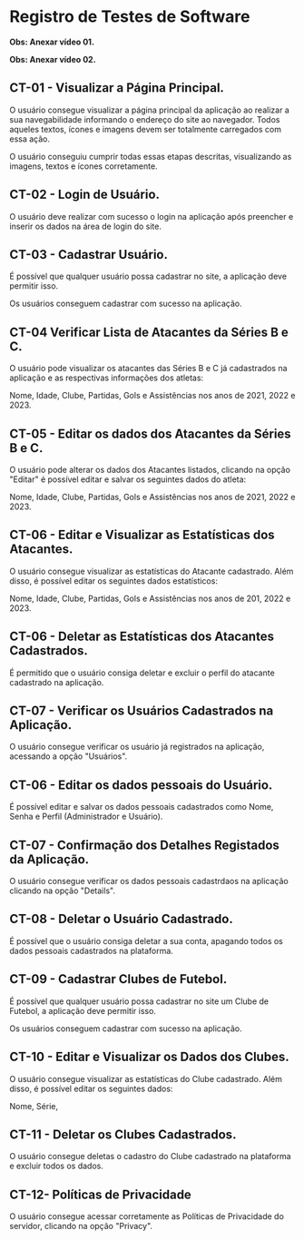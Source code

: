 # Registro de Testes de Software

**Obs: Anexar vídeo 01.**


**Obs: Anexar vídeo 02.**


## CT-01 - Visualizar a Página Principal.

O usuário consegue visualizar a página principal da aplicação ao realizar a sua navegabilidade informando o endereço do site ao navegador.
Todos aqueles textos, ícones e imagens devem ser totalmente carregados com essa ação.

O usuário conseguiu cumprir todas essas etapas descritas, visualizando as imagens, textos e ícones corretamente.

## CT-02 - Login de Usuário.

O usuário deve realizar com sucesso o login na aplicação após preencher e inserir os dados na área de login do site.

## CT-03 - Cadastrar Usuário.

É possível que qualquer usuário possa cadastrar no site, a aplicação deve permitir isso.

Os usuários conseguem cadastrar com sucesso na aplicação.

## CT-04 Verificar Lista de Atacantes da Séries B e C.

O usuário pode visualizar os atacantes das Séries B e C já cadastrados na aplicação e as respectivas informações dos atletas: 

Nome, Idade, Clube, Partidas, Gols e Assistências nos anos de 2021, 2022 e 2023.

## CT-05 - Editar os dados dos Atacantes da Séries B e C.

O usuário pode alterar os dados dos Atacantes listados, clicando na opção "Editar" é possível editar e salvar os seguintes dados do atleta:

Nome, Idade, Clube, Partidas, Gols e Assistências nos anos de 2021, 2022 e 2023.

## CT-06 - Editar e Visualizar as Estatísticas dos Atacantes.

O usuário consegue visualizar as estatísticas do Atacante cadastrado. Além disso, é possível editar os seguintes dados estatísticos:

Nome, Idade, Clube, Partidas, Gols e Assistências nos anos de 201, 2022 e 2023.

## CT-06 - Deletar as Estatísticas dos Atacantes Cadastrados.

É permitido que o usuário consiga deletar e excluir o perfil do atacante cadastrado na aplicação.

## CT-07 - Verificar os Usuários Cadastrados na Aplicação.

O usuário consegue verificar os usuário já registrados na aplicação, acessando a opção "Usuários".

## CT-06 - Editar os dados pessoais do Usuário.

É possível editar e salvar os dados pessoais cadastrados como Nome, Senha e Perfil (Administrador e Usuário).

## CT-07 - Confirmação dos Detalhes Registados da Aplicação.

O usuário consegue verificar os dados pessoais cadastrdaos na aplicação clicando na opção "Details".

## CT-08 - Deletar o Usuário Cadastrado.

É possível que o usuário consiga deletar a sua conta, apagando todos os dados pessoais cadastrados na plataforma.

## CT-09 - Cadastrar Clubes de Futebol.

É possível que qualquer usuário possa cadastrar no site um Clube de Futebol, a aplicação deve permitir isso.

Os usuários conseguem cadastrar com sucesso na aplicação.

## CT-10 - Editar e Visualizar os Dados dos Clubes.

O usuário consegue visualizar as estatísticas do Clube cadastrado. Além disso, é possível editar os seguintes dados:

Nome, Série, 

## CT-11 - Deletar os Clubes Cadastrados.

O usuário consegue deletas o cadastro do Clube cadastrado na plataforma e excluir todos os dados.

## CT-12- Políticas de Privacidade

O usuário consegue acessar corretamente as Políticas de Privacidade do servidor, clicando na opção "Privacy".
